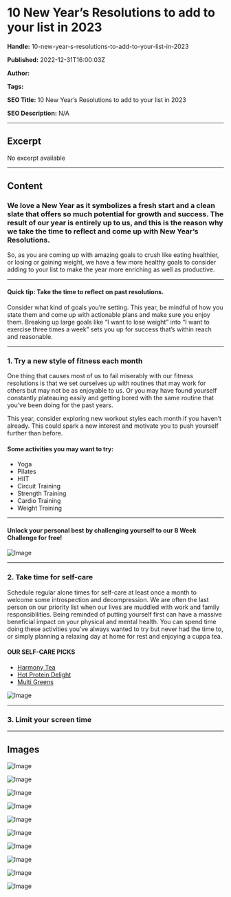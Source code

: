 # 10 New Year’s Resolutions to add to your list in 2023

**Handle:** 10-new-year-s-resolutions-to-add-to-your-list-in-2023

**Published:** 2022-12-31T16:00:03Z

**Author:**  

**Tags:** 

**SEO Title:** 10 New Year’s Resolutions to add to your list in 2023 

**SEO Description:** N/A

---

## Excerpt

No excerpt available

---

## Content

### We love a New Year as it symbolizes a fresh start and a clean slate that offers so much potential for growth and success. The result of our year is entirely up to us, and this is the reason why we take the time to reflect and come up with New Year’s Resolutions.

So, as you are coming up with amazing goals to crush like eating healthier, or losing or gaining weight, we have a few more healthy goals to consider adding to your list to make the year more enriching as well as productive.

---

#### Quick tip: Take the time to reflect on past resolutions.

Consider what kind of goals you’re setting. This year, be mindful of how you state them and come up with actionable plans and make sure you enjoy them. Breaking up large goals like “I want to lose weight” into “I want to exercise three times a week” sets you up for success that’s within reach and reasonable.

---

### 1. Try a new style of fitness each month

One thing that causes most of us to fail miserably with our fitness resolutions is that we set ourselves up with routines that may work for others but may not be as enjoyable to us. Or you may have found yourself constantly plateauing easily and getting bored with the same routine that you’ve been doing for the past years.

This year, consider exploring new workout styles each month if you haven’t already. This could spark a new interest and motivate you to push yourself further than before.

#### Some activities you may want to try:
- Yoga
- Pilates
- HIIT
- Circuit Training
- Strength Training
- Cardio Training
- Weight Training

---

#### Unlock your personal best by challenging yourself to our 8 Week Challenge for free!

![Image](https://i.shgcdn.com/9b0678fc-7a74-458a-8911-d5ca229f403d/-/format/auto/-/preview/3000x3000/-/quality/lighter/)

---

### 2. Take time for self-care

Schedule regular alone times for self-care at least once a month to welcome some introspection and decompression. We are often the last person on our priority list when our lives are muddled with work and family responsibilities. Being reminded of putting yourself first can have a massive beneficial impact on your physical and mental health. You can spend time doing these activities you’ve always wanted to try but never had the time to, or simply planning a relaxing day at home for rest and enjoying a cuppa tea.

#### OUR SELF-CARE PICKS
- [Harmony Tea](https://www.vpa.com.au/products/harmony-tea)
- [Hot Protein Delight](https://www.vpa.com.au/products/hot-protein-delight)
- [Multi Greens](https://www.vpa.com.au/products/multi-greens)

![Image](https://i.shgcdn.com/e83ac556-1638-4ac1-aa4d-13a5243c751e/-/format/auto/-/preview/3000x3000/-/quality/lighter/)

---

### 3. Limit your screen time

---

## Images

![Image](undefined)

![Image](undefined)

![Image](undefined)

![Image](undefined)

![Image](undefined)

![Image](undefined)

![Image](undefined)

![Image](undefined)

![Image](undefined)

![Image](undefined)

